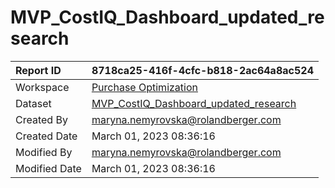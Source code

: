 



# MVP_CostIQ_Dashboard_updated_research

|Report ID|8718ca25-416f-4cfc-b818-2ac64a8ac524|
| :--- | :--- |
|Workspace|[Purchase Optimization](../Workspaces/Purchase-Optimization.md)|
|Dataset|[MVP_CostIQ_Dashboard_updated_research](../Datasets/MVP_CostIQ_Dashboard_updated_research.md)|
|Created By|maryna.nemyrovska@rolandberger.com|
|Created Date|March 01, 2023 08:36:16|
|Modified By|maryna.nemyrovska@rolandberger.com|
|Modified Date|March 01, 2023 08:36:16|
